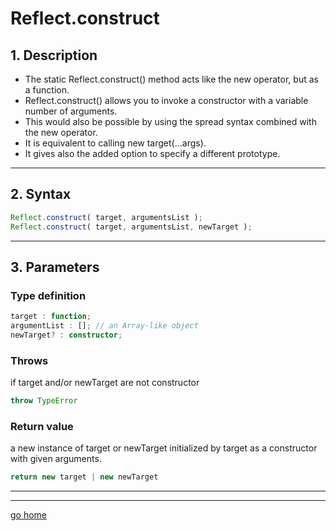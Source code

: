 # Reflect.construct

## 1. Description

- The static Reflect.construct() method acts like the new operator, but as a function.
- Reflect.construct() allows you to invoke a constructor with a variable number of arguments.
- This would also be possible by using the spread syntax combined with the new operator.
- It is equivalent to calling new target(...args).
- It gives also the added option to specify a different prototype.

---

## 2. Syntax

```ts
Reflect.construct( target, argumentsList );  
Reflect.construct( target, argumentsList, newTarget );
```

---

## 3. Parameters

### Type definition

```ts
target : function;
argumentList : []; // an Array-like object
newTarget? : constructor; 
```

### Throws

if target and/or newTarget are not constructor

```ts
throw TypeError 
```

### Return value

a new instance of target or newTarget initialized by target as a constructor with given arguments.

```ts
return new target | new newTarget
```

---

---

[go home](../Reflect.md)

